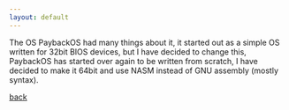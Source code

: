 ```yaml
---
layout: default
---
```


The OS PaybackOS had many things about it, it started out as a simple OS written for 32bit BIOS devices, but I have decided to change this, PaybackOS has started over again to be written from scratch, I have decided to make it 64bit and use NASM instead of GNU assembly (mostly syntax).

[back](./)

